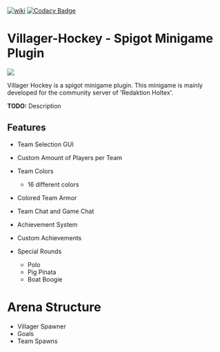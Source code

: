 [wiki-link]: https://github.com/SimonAtelier/VillagerHockey/wiki

[![wiki](https://img.shields.io/badge/go%20to-wiki-blue.svg)][wiki-link]
[![Codacy Badge](https://api.codacy.com/project/badge/Grade/b6ceaca0c2b141cfbe8b0ab792ecaaf2)](https://app.codacy.com/gh/SimonAtelier/VillagerHockey?utm_source=github.com&utm_medium=referral&utm_content=SimonAtelier/VillagerHockey&utm_campaign=Badge_Grade_Settings)

# Villager-Hockey - Spigot Minigame Plugin

<img src="https://i.imgur.com/8f4UNds.png">

Villager Hockey is a spigot minigame plugin.
This minigame is mainly developed for the community server of 'Redaktion Holtex'.

**TODO:** Description

## Features
- Team Selection GUI
- Custom Amount of Players per Team
- Team Colors
	* 16 different colors
- Colored Team Armor
- Team Chat and Game Chat

- Achievement System
- Custom Achievements
- Special Rounds
	* Polo
	* Pig Pinata
	* Boat Boogie

# Arena Structure
- Villager Spawner
- Goals
- Team Spawns

 
